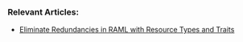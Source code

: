 ### Relevant Articles:

- [Eliminate Redundancies in RAML with Resource Types and Traits](https://www.baeldung.com/simple-raml-with-resource-types-and-traits)
